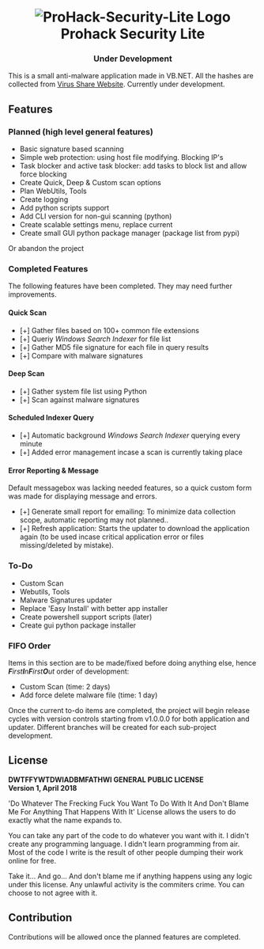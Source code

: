 <h1 align="center">
	<br>
	<img src="https://raw.githubusercontent.com/ProHackTech/Prohack-Security-Lite/master/logo.png" alt="ProHack-Security-Lite Logo">
	<br>
	Prohack Security Lite
</h1>

<h3 align="center">Under Development</h3>

This is a small anti-malware application made in VB.NET. All the hashes are collected from <a href="https://virusshare.com/">Virus Share Website</a>. Currently under development.

## Features

### Planned (high level general features)
- Basic signature based scanning
- Simple web protection: using host file modifying. Blocking IP's
- Task blocker and active task blocker: add tasks to block list and allow force blocking
- Create Quick, Deep & Custom scan options
- Plan WebUtils, Tools
- Create logging
- Add python scripts support
- Add CLI version for non-gui scanning (python)
- Create scalable settings menu, replace current
- Create small GUI python package manager (package list from pypi)

Or abandon the project

### Completed Features
The following features have been completed. They may need further improvements.

#### Quick Scan
- [+] Gather files based on 100+ common file extensions
- [+] Queriy *Windows Search Indexer* for file list
- [+] Gather MD5 file signature for each file in query results
- [+] Compare with malware signatures

#### Deep Scan
- [+] Gather system file list using Python
- [+] Scan against malware signatures

#### Scheduled Indexer Query
- [+] Automatic background *Windows Search Indexer* querying every minute
- [+] Added error management incase a scan is currently taking place

#### Error Reporting & Message
Default messagebox was lacking needed features, so a quick custom form was made for displaying message and errors.

- [+] Generate small report for emailing: To minimize data collection scope, automatic reporting may not planned..
- [+] Refresh application: Starts the updater to download the application again (to be used incase critical application error or files missing/deleted by mistake).

### To-Do
- Custom Scan
- Webutils, Tools
- Malware Signatures updater
- Replace 'Easy Install' with better app installer
- Create powershell support scripts (later)
- Create gui python package installer

### FIFO Order
Items in this section are to be made/fixed before doing anything else, hence *<b>F</b>irst<b>I</b>n<b>F</b>irst<b>O</b>ut* order of development:

- Custom Scan (time: 2 days)
- Add force delete malware file (time: 1 day)

Once the current to-do items are completed, the project will begin release cycles with version controls starting from v1.0.0.0 for both application and updater. Different branches will be created for each sub-project development.

## License
**DWTFFYWTDWIADBMFATHWI GENERAL PUBLIC LICENSE**
<Br>
**Version 1, April 2018**
<Br>

'Do Whatever The Frecking Fuck You Want To Do With It And Don't Blame Me For Anything That Happens With It' License allows the users to do exactly what the name expands to.


You can take any part of the code to do whatever you want with it. I didn't create any programming language. I didn't learn programming from air. Most of the code I write is the result of other people dumping their work online for free.


Take it... And go... And don't blame me if anything happens using any logic under this license. Any unlawful activity is the commiters crime. You can choose to not agree with it.

## Contribution
Contributions will be allowed once the planned features are completed.
